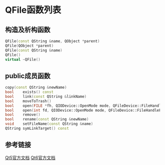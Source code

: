 # QFile函数列表

## 构造及析构函数

```cpp
QFile(const QString &name, QObject *parent)
QFile(QObject *parent)
QFile(const QString &name)
QFile()
virtual	~QFile()
```

## public成员函数

```cpp
copy(const QString &newName)
bool	exists() const
bool	link(const QString &linkName)
bool	moveToTrash()
bool	open(FILE *fh, QIODevice::OpenMode mode, QFileDevice::FileHandleFlags handleFlags = DontCloseHandle)
bool	open(int fd, QIODevice::OpenMode mode, QFileDevice::FileHandleFlags handleFlags = DontCloseHandle)
bool	remove()
bool	rename(const QString &newName)
void	setFileName(const QString &name)
QString	symLinkTarget() const
```

## 参考链接

[Qt5官方文档](https://doc.qt.io/qt-5/qfile.html)
[Qt6官方文档](https://doc.qt.io/qt-6/qfile.html)